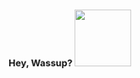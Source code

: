 ### Hey, Wassup? <img src = "https://media1.giphy.com/media/JIX9t2j0ZTN9S/giphy.gif?cid=ecf05e47hpzvz9m1m6m0hv34gilhau0u24tnsazyyq2wyaea&ep=v1_gifs_search&rid=giphy.gif&ct=g" width = "100px" >
